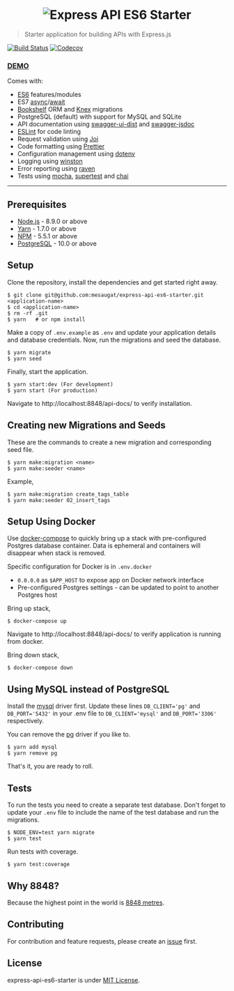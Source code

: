 <h1 align="center">
  <img alt="Express API ES6 Starter" src="https://i.imgur.com/qeAbxtQ.png">
</h1>

> Starter application for building APIs with Express.js

[![Build Status](https://travis-ci.org/mesaugat/express-api-es6-starter.svg?branch=master)](https://travis-ci.org/mesaugat/express-api-es6-starter)
[![Codecov](https://codecov.io/gh/mesaugat/express-api-es6-starter/branch/master/graph/badge.svg)](https://codecov.io/gh/mesaugat/express-api-es6-starter)

### [DEMO](https://express-api-es6-starter.herokuapp.com/api-docs/)

Comes with:

* [ES6](http://babeljs.io/learn-es2015/) features/modules
* ES7 [async](https://developer.mozilla.org/en-US/docs/Web/JavaScript/Reference/Statements/async_function)/[await](https://developer.mozilla.org/en-US/docs/Web/JavaScript/Reference/Operators/await)
* [Bookshelf](http://bookshelfjs.org/) ORM and [Knex](http://knexjs.org/) migrations
* PostgreSQL (default) with support for MySQL and SQLite
* API documentation using [swagger-ui-dist](https://www.npmjs.com/package/swagger-ui) and [swagger-jsdoc](https://www.npmjs.com/package/swagger-jsdoc)
* [ESLint](http://eslint.org/) for code linting
* Request validation using [Joi](https://www.npmjs.com/package/joi)
* Code formatting using [Prettier](https://www.npmjs.com/package/prettier)
* Configuration management using [dotenv](https://www.npmjs.com/package/dotenv)
* Logging using [winston](https://www.npmjs.com/package/winston)
* Error reporting using [raven](http://npmjs.com/package/raven)
* Tests using [mocha](https://www.npmjs.com/package/mocha), [supertest](https://www.npmjs.com/package/supertest) and [chai](https://www.npmjs.com/package/chai)

---

## Prerequisites

* [Node.js](https://yarnpkg.com/en/docs/install) - 8.9.0 or above
* [Yarn](https://yarnpkg.com/en/docs/install) - 1.7.0 or above
* [NPM](https://docs.npmjs.com/getting-started/installing-node) - 5.5.1 or above
* [PostgreSQL](https://www.postgresql.org/download/) - 10.0 or above

## Setup

Clone the repository, install the dependencies and get started right away.

    $ git clone git@github.com:mesaugat/express-api-es6-starter.git <application-name>
    $ cd <application-name>
    $ rm -rf .git
    $ yarn   # or npm install

Make a copy of `.env.example` as `.env` and update your application details and database credentials. Now, run the migrations and seed the database.

    $ yarn migrate
    $ yarn seed

Finally, start the application.

    $ yarn start:dev (For development)
    $ yarn start (For production)

Navigate to http://localhost:8848/api-docs/ to verify installation.

## Creating new Migrations and Seeds

These are the commands to create a new migration and corresponding seed file.

    $ yarn make:migration <name>
    $ yarn make:seeder <name>

Example,

    $ yarn make:migration create_tags_table
    $ yarn make:seeder 02_insert_tags

## Setup Using Docker

Use [docker-compose](https://docs.docker.com/compose/) to quickly bring up a stack with pre-configured Postgres database container. Data is ephemeral and containers will disappear when stack is removed.

Specific configuration for Docker is in `.env.docker`
- `0.0.0.0` as `$APP_HOST` to expose app on Docker network interface
- Pre-configured Postgres settings - can be updated to point to another Postgres host

Bring up stack,

    $ docker-compose up

Navigate to http://localhost:8848/api-docs/ to verify application is running from docker.

Bring down stack,

    $ docker-compose down

## Using MySQL instead of PostgreSQL

Install the [mysql](https://www.npmjs.com/package/mysql) driver first. Update these lines `DB_CLIENT='pg'` and `DB_PORT='5432'` in your .env file to `DB_CLIENT='mysql'` and `DB_PORT='3306'` respectively.

You can remove the [pg](https://www.npmjs.com/package/pg) driver if you like to.

    $ yarn add mysql
    $ yarn remove pg

That's it, you are ready to roll.

## Tests

To run the tests you need to create a separate test database. Don't forget to update your `.env` file to include the name of the test database and run the migrations.

    $ NODE_ENV=test yarn migrate
    $ yarn test

Run tests with coverage.

    $ yarn test:coverage

## Why 8848?

Because the highest point in the world is [8848 metres](https://en.wikipedia.org/wiki/Mount_Everest).

## Contributing

For contribution and feature requests, please create an [issue](https://github.com/mesaugat/express-api-es6-starter/issues) first.

## License

express-api-es6-starter is under [MIT License](LICENSE.md).

